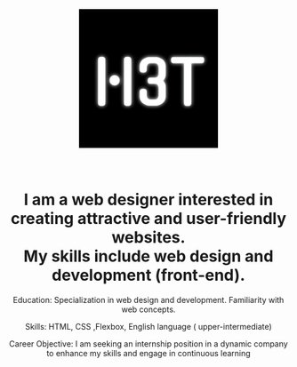 <div align='center'>


<img src='./366422104_1070552743924507_953706037877883994_n.jpg' width='250px'/>
<br><br><br>
<h1>I am a web designer interested in creating attractive and user-friendly websites.<br> My skills include web design and development (front-end).</h1>
<p align='left'>

Education: Specialization in web design and development. Familiarity with web concepts.

Skills: HTML, CSS ,Flexbox, English language ( upper-intermediate)

Career Objective: I am seeking an internship position in a dynamic company to enhance my skills and engage in continuous learning</p>
</div>
